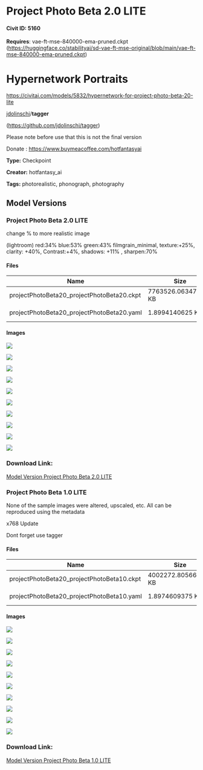 # Project Photo Beta 2.0 LITE

#### Civit ID: 5160

<p><strong>Requires</strong>: vae-ft-mse-840000-ema-pruned.ckpt (<a target="_blank" rel="ugc" href="https://huggingface.co/stabilityai/sd-vae-ft-mse-original/blob/main/vae-ft-mse-840000-ema-pruned.ckpt">https://huggingface.co/stabilityai/sd-vae-ft-mse-original/blob/main/vae-ft-mse-840000-ema-pruned.ckpt</a>)</p><h1><strong>Hypernetwork Portraits</strong></h1><p><a target="_blank" rel="ugc" href="https://civitai.com/models/5832/hypernetwork-for-project-photo-beta-20-lite">https://civitai.com/models/5832/hypernetwork-for-project-photo-beta-20-lite</a></p><p></p><p><u>jdolinschi</u>/<strong>tagger</strong></p><p>(<a target="_blank" rel="ugc" href="https://github.com/jdolinschi/tagger">https://github.com/jdolinschi/tagger</a>)</p><p></p><p>Please note before use that this is not the final version</p><p>Donate : <a target="_blank" rel="ugc" href="https://www.buymeacoffee.com/hotfantasyai">https://www.buymeacoffee.com/hotfantasyai</a></p>

**Type:** Checkpoint

**Creator:** hotfantasy_ai

**Tags:** photorealistic, phonograph, photography

## Model Versions

### Project Photo Beta 2.0 LITE

<p>change % to more realistic image</p><p>(lightroom) red:34% blue:53% green:43% filmgrain_minimal, texture:+25%, clarity: +40%, Contrast:+4%, shadows: +11% , sharpen:70%</p>

#### Files

| Name | Size | Type | Format | Download Url | AutoV1 | AutoV2 | SHA256 | CRC32 | BLAKE3 |
| --- | --- | --- | --- | --- | --- | --- | --- | --- | --- |
| projectPhotoBeta20_projectPhotoBeta20.ckpt | 7763526.063476562 KB | Model | PickleTensor | https://civitai.com/api/download/models/6793 | C4E365BF | 6CCC073877 | 6CCC073877C82FD0E284478332FD7C3FD8DD11038BDEA3738F35D8EEAE310AA4 | D2ACD87B | 3244D8B555DBC5BEF9E9D2C2779CA4127BCDAAC8D37616C385CF16CD313C6394 |
| projectPhotoBeta20_projectPhotoBeta20.yaml | 1.8994140625 KB | Config | Other | https://civitai.com/api/download/models/6793?type=Config&format=Other | - | 1B17E7ACB5 | 1B17E7ACB5A98E908B5AA07E9C8493B49ADE7A7378FC0CEBA3191871AE0B4923 | A0986AAF | 5B6FF8CE528BDB787144A391F66099BFDF3F74C293CE6CF509A12CCF77D10712 |

#### Images

<p><img src="https://image.civitai.com/xG1nkqKTMzGDvpLrqFT7WA/b57aae5c-3cc5-406c-63a2-af3430abef00/width=450/61967.jpeg" /></p>

<p><img src="https://image.civitai.com/xG1nkqKTMzGDvpLrqFT7WA/9b8809ed-3ac4-452e-8465-897efc625a00/width=450/61966.jpeg" /></p>

<p><img src="https://image.civitai.com/xG1nkqKTMzGDvpLrqFT7WA/bdb187ac-496f-4685-134b-609918d71300/width=450/61965.jpeg" /></p>

<p><img src="https://image.civitai.com/xG1nkqKTMzGDvpLrqFT7WA/7b71329c-597c-4b97-8213-70f5ea355700/width=450/61964.jpeg" /></p>

<p><img src="https://image.civitai.com/xG1nkqKTMzGDvpLrqFT7WA/5331e440-1d51-4797-9c7a-d65296edb900/width=450/61963.jpeg" /></p>

<p><img src="https://image.civitai.com/xG1nkqKTMzGDvpLrqFT7WA/f98de385-af98-4cbb-7c12-a76324735e00/width=450/61962.jpeg" /></p>

<p><img src="https://image.civitai.com/xG1nkqKTMzGDvpLrqFT7WA/9bf743e3-d610-48b6-b099-68b2218fe100/width=450/61961.jpeg" /></p>

<p><img src="https://image.civitai.com/xG1nkqKTMzGDvpLrqFT7WA/82fbb9f7-e7ea-4d0d-8ce7-a7b95cc47000/width=450/61960.jpeg" /></p>

<p><img src="https://image.civitai.com/xG1nkqKTMzGDvpLrqFT7WA/23875c44-a4d0-484f-7ccf-a909bad12800/width=450/61959.jpeg" /></p>

<p><img src="https://image.civitai.com/xG1nkqKTMzGDvpLrqFT7WA/ba3ef072-711c-4667-cfb0-43454ca42000/width=450/61958.jpeg" /></p>

### Download Link:

[Model Version Project Photo Beta 2.0 LITE](https://civitai.com/api/download/models/6793)

### Project Photo Beta 1.0 LITE

<p>None of the sample images were altered, upscaled, etc. All can be reproduced using the metadata</p><p>x768 Update</p><p>Dont forget use tagger</p>

#### Files

| Name | Size | Type | Format | Download Url | AutoV1 | AutoV2 | SHA256 | CRC32 | BLAKE3 |
| --- | --- | --- | --- | --- | --- | --- | --- | --- | --- |
| projectPhotoBeta20_projectPhotoBeta10.ckpt | 4002272.805664062 KB | Model | PickleTensor | https://civitai.com/api/download/models/5987 | A7722732 | 12ABAAC91E | 12ABAAC91E2A831C34558FCF25C5B5F0A22612D7545A8BD631B1C46AA18CB1BC | D6FA3590 | A4C6E9364E8066BFB9CF88CFDA700F0264978F05D29E0D5ED09DE747C1B97E43 |
| projectPhotoBeta20_projectPhotoBeta10.yaml | 1.8974609375 KB | Config | Other | https://civitai.com/api/download/models/5987?type=Config&format=Other | - | 20D5CACCE8 | 20D5CACCE812609112D416743168AD6F7D50BE148AC264F84B525C763444AE39 | 8740F1E0 | 1B0D193C8742729103FB6AA104FC588B102CE4CC86625FCDCFDD60D56A8484B9 |

#### Images

<p><img src="https://image.civitai.com/xG1nkqKTMzGDvpLrqFT7WA/81c82bb5-3a4e-4028-1e55-51d6cae3e500/width=450/51098.jpeg" /></p>

<p><img src="https://image.civitai.com/xG1nkqKTMzGDvpLrqFT7WA/674a4ddf-ceec-4394-d34f-d56b6a6aa800/width=450/51111.jpeg" /></p>

<p><img src="https://image.civitai.com/xG1nkqKTMzGDvpLrqFT7WA/71ce01a6-f6be-48bc-c49f-c896865bc500/width=450/51110.jpeg" /></p>

<p><img src="https://image.civitai.com/xG1nkqKTMzGDvpLrqFT7WA/5039b8bd-a9b9-4a5e-a436-441d048d7700/width=450/51109.jpeg" /></p>

<p><img src="https://image.civitai.com/xG1nkqKTMzGDvpLrqFT7WA/03c50cd8-0ee3-4ee4-0c08-0e8bdf5cd400/width=450/51108.jpeg" /></p>

<p><img src="https://image.civitai.com/xG1nkqKTMzGDvpLrqFT7WA/77dd24fe-4eb7-4806-d7da-0c8a8ae99400/width=450/51107.jpeg" /></p>

<p><img src="https://image.civitai.com/xG1nkqKTMzGDvpLrqFT7WA/397c231a-3bff-4719-8816-b02a56742100/width=450/51106.jpeg" /></p>

<p><img src="https://image.civitai.com/xG1nkqKTMzGDvpLrqFT7WA/69e41030-c4d0-4dc3-76cd-f04b464cac00/width=450/51105.jpeg" /></p>

<p><img src="https://image.civitai.com/xG1nkqKTMzGDvpLrqFT7WA/3d21b4ba-e6e4-4c5b-e39a-36d4ccc41900/width=450/51104.jpeg" /></p>

<p><img src="https://image.civitai.com/xG1nkqKTMzGDvpLrqFT7WA/a4336827-3b2d-4ba6-2d4b-38e16c219e00/width=450/51103.jpeg" /></p>

### Download Link:

[Model Version Project Photo Beta 1.0 LITE](https://civitai.com/api/download/models/5987)

